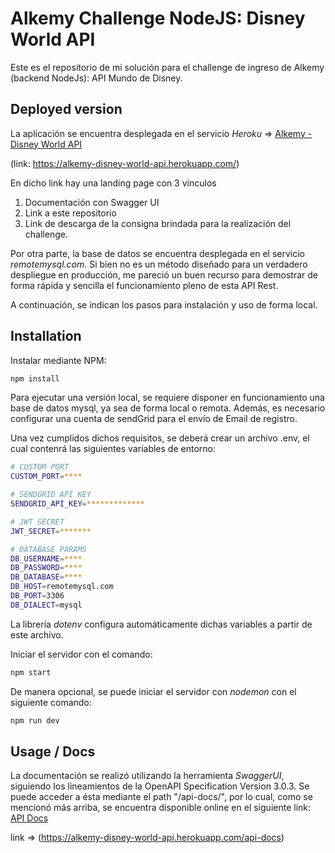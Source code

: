 # Alkemy Challenge NodeJS: Disney World API

Este es el repositorio de mi solución para el challenge de ingreso de Alkemy (backend NodeJs): API Mundo de Disney.

## Deployed version
La aplicación se encuentra desplegada en el servicio *Heroku* => [Alkemy - Disney World API](https://alkemy-disney-world-api.herokuapp.com/)

(link: https://alkemy-disney-world-api.herokuapp.com/)

En dicho link hay una landing page con 3 vínculos
1. Documentación con Swagger UI
2. Link a este repositorio
3. Link de descarga de la consigna brindada para la realización del challenge.

Por otra parte, la base de datos se encuentra desplegada en el servicio *remotemysql.com*.
Si bien no es un método diseñado para un verdadero despliegue en producción, me pareció un buen recurso para demostrar de forma rápida y sencilla el funcionamiento pleno de esta API Rest.

A continuación, se indican los pasos para instalación y uso de forma local.

## Installation

Instalar mediante NPM:

```bash
npm install
```


Para ejecutar una versión local, se requiere disponer en funcionamiento una base de datos mysql, ya sea de forma local o remota.
Además, es necesario configurar una cuenta de sendGrid para el envío de Email de registro.

Una vez cumplidos dichos requisitos, se deberá crear un archivo .env, el cual contenrá las siguientes variables de entorno:

```bash
# CUSTOM PORT
CUSTOM_PORT=****

# SENDGRID API KEY
SENDGRID_API_KEY=*************

# JWT SECRET
JWT_SECRET=*******

# DATABASE PARAMS
DB_USERNAME=****
DB_PASSWORD=****
DB_DATABASE=****
DB_HOST=remotemysql.com
DB_PORT=3306
DB_DIALECT=mysql 
```

La librería *dotenv* configura automáticamente dichas variables a partir de este archivo.

Iniciar el servidor con el comando:
```bash
npm start
```
De manera opcional, se puede iniciar el servidor con *nodemon* con el siguiente comando:

```bash
npm run dev

```

## Usage / Docs
La documentación se realizó utilizando la herramienta *SwaggerUI*, siguiendo los lineamientos de la OpenAPI Specification Version 3.0.3.
Se puede acceder a ésta mediante el path "/api-docs/", por lo cual, como se mencionó más arriba, se encuentra disponible online en el siguiente link: [API Docs](https://alkemy-disney-world-api.herokuapp.com/api-docs)

link => (https://alkemy-disney-world-api.herokuapp.com/api-docs)

